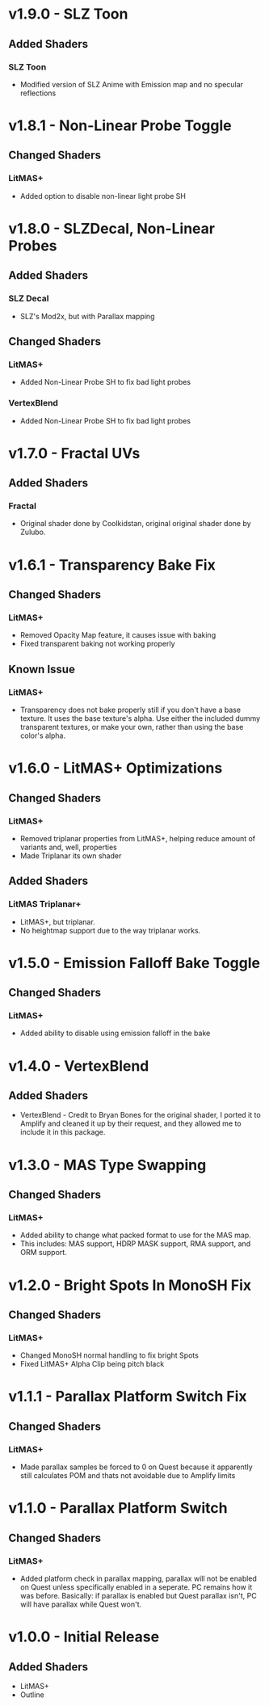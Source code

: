 # v1.9.0 - SLZ Toon
## Added Shaders
### SLZ Toon
* Modified version of SLZ Anime with Emission map and no specular reflections

# v1.8.1 - Non-Linear Probe Toggle
## Changed Shaders
### LitMAS+
* Added option to disable non-linear light probe SH

# v1.8.0 - SLZDecal, Non-Linear Probes
## Added Shaders
### SLZ Decal
* SLZ's Mod2x, but with Parallax mapping
## Changed Shaders
### LitMAS+
* Added Non-Linear Probe SH to fix bad light probes
### VertexBlend
* Added Non-Linear Probe SH to fix bad light probes

# v1.7.0 - Fractal UVs
## Added Shaders
### Fractal
* Original shader done by Coolkidstan, original original shader done by Zulubo.

# v1.6.1 - Transparency Bake Fix
## Changed Shaders
### LitMAS+
* Removed Opacity Map feature, it causes issue with baking
* Fixed transparent baking not working properly
## Known Issue
### LitMAS+
* Transparency does not bake properly still if you don't have a base texture. It uses the base texture's alpha. Use either the included dummy transparent textures, or make your own, rather than using the base color's alpha.

# v1.6.0 - LitMAS+ Optimizations
## Changed Shaders
### LitMAS+
* Removed triplanar properties from LitMAS+, helping reduce amount of variants and, well, properties
* Made Triplanar its own shader
## Added Shaders
### LitMAS Triplanar+
* LitMAS+, but triplanar.
* No heightmap support due to the way triplanar works.

# v1.5.0 - Emission Falloff Bake Toggle
## Changed Shaders
### LitMAS+
* Added ability to disable using emission falloff in the bake

# v1.4.0 - VertexBlend
## Added Shaders
* VertexBlend - Credit to Bryan Bones for the original shader, I ported it to Amplify and cleaned it up by their request, and they allowed me to include it in this package.

# v1.3.0 - MAS Type Swapping
## Changed Shaders
### LitMAS+
* Added ability to change what packed format to use for the MAS map.
* This includes: MAS support, HDRP MASK support, RMA support, and ORM support.

# v1.2.0 - Bright Spots In MonoSH Fix
## Changed Shaders
### LitMAS+
* Changed MonoSH normal handling to fix bright Spots
* Fixed LitMAS+ Alpha Clip being pitch black

# v1.1.1 - Parallax Platform Switch Fix
## Changed Shaders
### LitMAS+
* Made parallax samples be forced to 0 on Quest because it apparently still calculates POM and thats not avoidable due to Amplify limits

# v1.1.0 - Parallax Platform Switch
## Changed Shaders
### LitMAS+
* Added platform check in parallax mapping, parallax will not be enabled on Quest unless specifically enabled in a seperate. PC remains how it was before. Basically: if parallax is enabled but Quest parallax isn't, PC will have parallax while Quest won't.

# v1.0.0 - Initial Release
## Added Shaders
* LitMAS+
* Outline